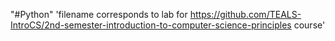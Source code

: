 "#Python" 
'filename corresponds to lab for https://github.com/TEALS-IntroCS/2nd-semester-introduction-to-computer-science-principles course' 
